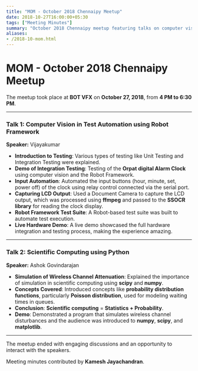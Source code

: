 ```yaml
---
title: "MOM - October 2018 Chennaipy Meetup"
date: 2018-10-27T16:00:00+05:30
tags: ["Meeting Minutes"]
summary: "October 2018 Chennaipy meetup featuring talks on computer vision test automation and scientific computing."
aliases:
- /2018-10-mom.html
---
```


# MOM - October 2018 Chennaipy Meetup

The meetup took place at **BOT VFX** on **October 27, 2018**, from **4 PM to 6:30 PM**.

---

### Talk 1: Computer Vision in Test Automation using Robot Framework
**Speaker:** Vijayakumar

- **Introduction to Testing**: Various types of testing like Unit Testing and Integration Testing were explained.
- **Demo of Integration Testing**: Testing of the **Orpat digital Alarm Clock** using computer vision and the Robot Framework.
- **Input Automation**: Automated the input buttons (hour, minute, set, power off) of the clock using relay control connected via the serial port.
- **Capturing LCD Output**: Used a Document Camera to capture the LCD output, which was processed using **ffmpeg** and passed to the **SSOCR library** for reading the clock display.
- **Robot Framework Test Suite**: A Robot-based test suite was built to automate test execution.
- **Live Hardware Demo**: A live demo showcased the full hardware integration and testing process, making the experience amazing.

---

### Talk 2: Scientific Computing using Python
**Speaker:** Ashok Govindarajan

- **Simulation of Wireless Channel Attenuation**: Explained the importance of simulation in scientific computing using **scipy** and **numpy**.
- **Concepts Covered**: Introduced concepts like **probability distribution functions**, particularly **Poisson distribution**, used for modeling waiting times in queues.
- **Conclusion**: **Scientific computing** = **Statistics + Probability**.
- **Demo**: Demonstrated a program that simulates wireless channel disturbances and the audience was introduced to **numpy**, **scipy**, and **matplotlib**.

---

The meetup ended with engaging discussions and an opportunity to interact with the speakers.

Meeting minutes contributed by **Kamesh Jayachandran**.
